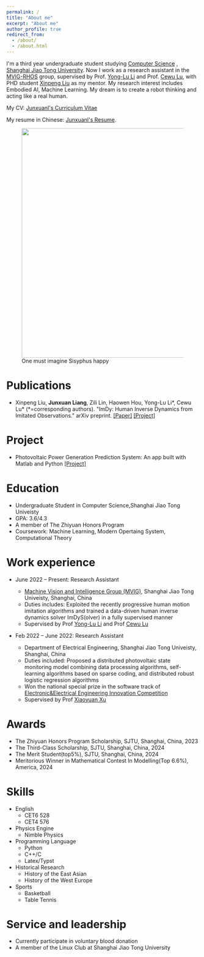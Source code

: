 ```yaml
---
permalink: /
title: "About me"
excerpt: "About me"
author_profile: true
redirect_from: 
  - /about/
  - /about.html
---
```


I'm a third year undergraduate student studying [Computer Science](https://www.cs.sjtu.edu.cn/) , [Shanghai Jiao Tong University](https://www.sjtu.edu.cn/). Now I work as a research assistant in the [MVIG-RHOS](https://mvig-rhos.com/) group, supervised by Prof. [Yong-Lu Li](https://dirtyharrylyl.github.io/) and Prof. [Cewu Lu](https://www.mvig.org/), with PHD student [Xinpeng Liu](https://foruck.github.io/) as my mentor. My research interest includes Embodied AI, Machine Learning. My dream is to create a robot thinking and acting like a real human.

My CV: [Junxuanl's Curriculum Vitae](../files/RenderCV.pdf)

My resume in Chinese: [Junxuanl's Resume](../files/resume_in_chinese.pdf).

<figure>
<img src="../files/walking.gif" width="600"/>
<figcaption>One must imagine Sisyphus happy</figcaption>
</figure>


Publications 
======

* Xinpeng Liu, **Junxuan Liang**, Zili Lin, Haowen Hou, Yong-Lu Li\*, Cewu Lu\* (\*=corresponding authors). "ImDy: Human Inverse Dynamics from Imitated Observations." arXiv preprint. [[Paper]](https://arxiv.org/abs/2410.17610) [[Project]](https://foruck.github.io/ImDy/)

Project
======

* Photovoltaic Power Generation Prediction System: An app built with Matlab and Python [[Project]](https://github.com/hitefork/Photovoltaic-Power-Generation-Prediction-System)


Education
======
  * Undergraduate Student in Computer Science,Shanghai Jiao Tong Univeisty
  * GPA: 3.6/4.3 
  * A member of The Zhiyuan Honors Program
  * Coursework: Machine Learning, Modern Opertaing System, Computational Theory

Work experience
======
* June 2022 – Present: Research Assistant
  * [Machine Vision and Intelligence Group (MVIG)](https://mvig-rhos.com/), Shanghai Jiao Tong Univeisty, Shanghai, China
  * Duties includes: Exploited the recently progressive human motion imitation algorithms and trained a data-driven human inverse dynamics solver ImDyS(olver) in a fully supervised manner
  * Supervised by Prof [Yong-Lu Li](https://dirtyharrylyl.github.io/) and Prof [Cewu Lu](https://www.mvig.org/)

* Feb 2022 – June 2022: Research Assistant
  * Department of Electrical Engineering, Shanghai Jiao Tong Univeisty, Shanghai, China
  * Duties included:  Proposed a distributed photovoltaic state monitoring model combining data processing algorithms, self-learning algorithms based on sparse coding, and distributed robust logistic regression algorithms
  * Won the national special prize in the software track of [Electronic&Electrical Engineering Innovation Competition](https://eeeic.ces.org.cn/)
  * Supervised by Prof [Xiaoyuan Xu](https://xiaoyuan-xu.github.io/)

Awards
======
* The Zhiyuan Honors Program Scholarship, SJTU, Shanghai, China, 2023
* The Third-Class Scholarship, SJTU, Shanghai, China, 2024
* The Merit Student(top5%), SJTU, Shanghai, China, 2024
* Meritorious Winner in Mathematical Contest In Modelling(Top 6.6%), America, 2024

Skills
======
* English
  * CET6 528
  * CET4 576
* Physics Engine
  * Nimble Physics
* Programming Language
  * Python
  * C++/C
  * Latex/Typst
* Historical Research
  * History of the East Asian 
  * History of the West Europe 
* Sports
  * Basketball
  * Table Tennis

  
Service and leadership
======
* Currently participate in voluntary blood donation
* A member of the Linux Club at Shanghai Jiao Tong University

<!-- [Email](whitefork@sjtu.edu.cn) / [Github](https://github.com/hitefork)  -->
